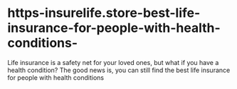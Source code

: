 # https-insurelife.store-best-life-insurance-for-people-with-health-conditions-
Life insurance is a safety net for your loved ones, but what if you have a health condition? The good news is, you can still find the best life insurance for people with health conditions
